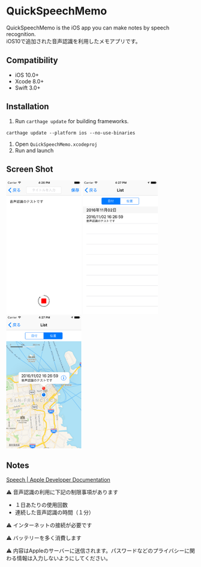 # QuickSpeechMemo
QuickSpeechMemo is the iOS app you can make notes by speech recognition.  
iOS10で追加された音声認識を利用したメモアプリです。

## Compatibility
- iOS 10.0+
- Xcode 8.0+
- Swift 3.0+

## Installation
1. Run `carthage update` for building frameworks.
```
carthage update --platform ios --no-use-binaries
```
1. Open `QuickSpeechMemo.xcodeproj`
1. Run and launch

## Screen Shot
<img src="ScreenShot/edit.png" width="200">
<img src="ScreenShot/list_date.png" width="200">
<img src="ScreenShot/list_location.png" width="200">

## Notes
[Speech | Apple Developer Documentation](https://developer.apple.com/reference/speech)

:warning: 音声認識の利用に下記の制限事項があります
- １日あたりの使用回数
- 連続した音声認識の時間（１分）

:warning: インターネットの接続が必要です

:warning: バッテリーを多く消費します

:warning: 内容はAppleのサーバーに送信されます。パスワードなどのプライバシーに関わる情報は入力しないようにしてください。
